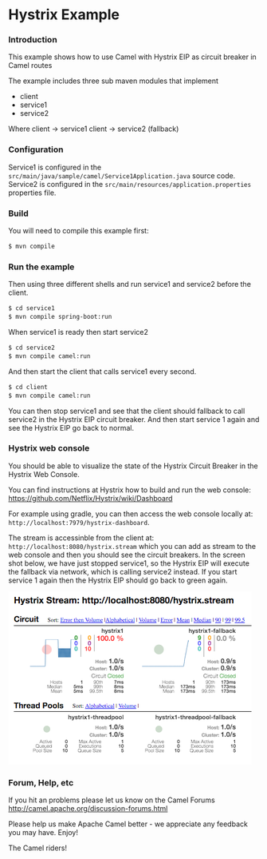 # Hystrix Example

### Introduction

This example shows how to use Camel with Hystrix EIP as circuit breaker in Camel routes

The example includes three sub maven modules that implement

- client
- service1
- service2

Where client -> service1
      client -> service2 (fallback)

### Configuration

Service1 is configured in the `src/main/java/sample/camel/Service1Application.java` source code.
Service2 is configured in the `src/main/resources/application.properties` properties file.

### Build

You will need to compile this example first:

```sh
$ mvn compile
```

### Run the example

Then using three different shells and run service1 and service2 before the client.

```sh
$ cd service1
$ mvn compile spring-boot:run
```

When service1 is ready then start service2

```sh
$ cd service2
$ mvn compile camel:run
```

And then start the client that calls service1 every second.

```sh
$ cd client
$ mvn compile camel:run
```

You can then stop service1 and see that the client should fallback to call service2 in the Hystrix EIP circuit breaker.
And then start service 1 again and see the Hystrix EIP go back to normal.

### Hystrix web console

You should be able to visualize the state of the Hystrix Circuit Breaker in the Hystrix Web Console.

You can find instructions at Hystrix how to build and run the web console: https://github.com/Netflix/Hystrix/wiki/Dashboard

For example using gradle, you can then access the web console locally at: `http://localhost:7979/hystrix-dashboard`.

The stream is accessinble from the client at: `http://localhost:8080/hystrix.stream` which you can add as stream
to the web console and then you should see the circuit breakers. In the screen shot below, we have just stopped service1, so
the Hystrix EIP will execute the fallback via network, which is calling service2 instead. If you start service 1 again
then the Hystrix EIP should go back to green again.

![Hystrix Web Console](images/hystrix-web-console.png "Hystrix Web Console")

### Forum, Help, etc

If you hit an problems please let us know on the Camel Forums
<http://camel.apache.org/discussion-forums.html>

Please help us make Apache Camel better - we appreciate any feedback you may
have. Enjoy!

The Camel riders!
